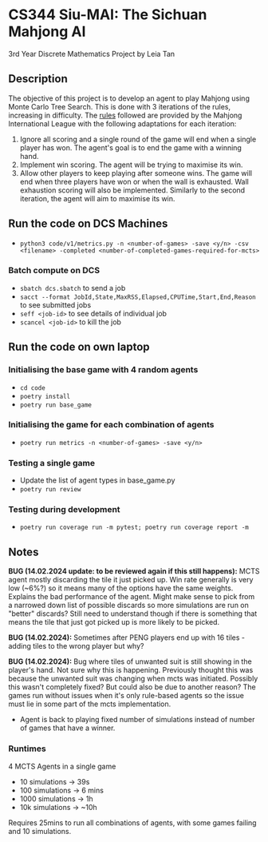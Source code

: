 # CS344 Siu-MAI: The Sichuan Mahjong AI

3rd Year Discrete Mathematics Project by Leia Tan

## Description

The objective of this project is to develop an agent to play Mahjong using Monte Carlo Tree Search. This is done with 3 iterations of the rules, increasing in difficulty. The [rules](http://www.mahjong-mil.org/pdf/Brief_Introduction_to_Bloody_Mahjong.pdf) followed are provided by the Mahjong International League with the following adaptations for each iteration:

1. Ignore all scoring and a single round of the game will end when a single player has won. The agent's goal is to end the game with a winning hand.
2. Implement win scoring. The agent will be trying to maximise its win.
3. Allow other players to keep playing after someone wins. The game will end when three players have won or when the wall is exhausted. Wall exhaustion scoring will also be implemented. Similarly to the second iteration, the agent will aim to maximise its win.

## Run the code on DCS Machines

- `python3 code/v1/metrics.py -n <number-of-games> -save <y/n> -csv <filename> -completed <number-of-completed-games-required-for-mcts>`

### Batch compute on DCS

- `sbatch dcs.sbatch` to send a job
- `sacct --format JobId,State,MaxRSS,Elapsed,CPUTime,Start,End,Reason` to see submitted jobs
- `seff <job-id>` to see details of individual job
- `scancel <job-id>` to kill the job

## Run the code on own laptop

### Initialising the base game with 4 random agents

- `cd code`
- `poetry install`
- `poetry run base_game`

### Initialising the game for each combination of agents

- `poetry run metrics -n <number-of-games> -save <y/n>`

### Testing a single game

- Update the list of agent types in base_game.py
- `poetry run review`

### Testing during development

- `poetry run coverage run -m pytest; poetry run coverage report -m`

## Notes

**BUG (14.02.2024 update: to be reviewed again if this still happens):** MCTS agent mostly discarding the tile it just picked up.
Win rate generally is very low (~6%?) so it means many of the options have the same weights. Explains the bad performance of the agent. Might make sense to pick from a narrowed down list of possible discards so more simulations are run on "better" discards? Still need to understand though if there is something that means the tile that just got picked up is more likely to be picked.

**BUG (14.02.2024):** Sometimes after PENG players end up with 16 tiles - adding tiles to the wrong player but why?

**BUG (14.02.2024):** Bug where tiles of unwanted suit is still showing in the player's hand. Not sure why this is happening. Previously thought this was because the unwanted suit was changing when mcts was initiated. Possibly this wasn't completely fixed? But could also be due to another reason? The games run without issues when it's only rule-based agents so the issue must lie in some part of the mcts implementation.

- Agent is back to playing fixed number of simulations instead of number of games that have a winner.

### Runtimes

4 MCTS Agents in a single game

- 10 simulations -> 39s
- 100 simulations -> 6 mins
- 1000 simulations -> 1h
- 10k simulations -> ~10h

Requires 25mins to run all combinations of agents, with some games failing and 10 simulations.
